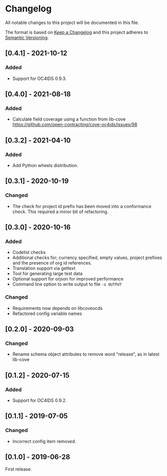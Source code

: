 # Changelog

All notable changes to this project will be documented in this file.

The format is based on [Keep a Changelog](http://keepachangelog.com/en/1.0.0/)
and this project adheres to [Semantic Versioning](http://semver.org/spec/v2.0.0.html).

## [0.4.1] - 2021-10-12

### Added

- Support for OC4IDS 0.9.3.

## [0.4.0] - 2021-08-18

### Added

- Calculate field coverage using a function from lib-cove https://github.com/open-contracting/cove-oc4ids/issues/98

## [0.3.2] - 2021-04-10

### Added

- Add Python wheels distribution.

## [0.3.1] - 2020-10-19

### Changed

- The check for project id prefix has been moved into a conformance check. This required a minor bit of refactoring.

## [0.3.0] - 2020-10-16

### Added

- Codelist checks
- Additional checks for; currency specified, empty values, project prefixes and the presence of org id references.
- Translation support via gettext
- Tool for generating large test data
- Optional support for orjson for improved performance
- Command line option to write output to file `-o OUTPUT`

### Changed

- Requirements now depends on libcoveocds
- Refactored config variable names

## [0.2.0] - 2020-09-03

### Changed

- Rename schema object attributes to remove word "release", as in latest lib-cove

## [0.1.2] - 2020-07-15

### Added

- Support for OC4IDS 0.9.2.

## [0.1.1] - 2019-07-05

### Changed

- Incorrect config item removed.

## [0.1.0] - 2019-06-28

First release.
